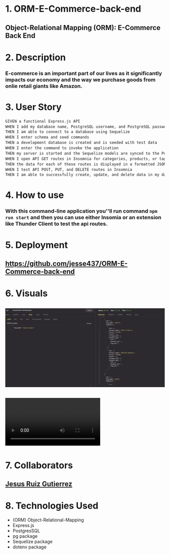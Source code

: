 # 1. ORM-E-Commerce-back-end

## Object-Relational Mapping (ORM): E-Commerce Back End

# 2. Description

### E-commerce is an important part of our lives as it significantly impacts our economy and the way we purchase goods from onlie retail giants like Amazon.

# 3. User Story

```md
GIVEN a functional Express.js API
WHEN I add my database name, PostgreSQL username, and PostgreSQL password to an environment variable file
THEN I am able to connect to a database using Sequelize
WHEN I enter schema and seed commands
THEN a development database is created and is seeded with test data
WHEN I enter the command to invoke the application
THEN my server is started and the Sequelize models are synced to the PostgreSQL database
WHEN I open API GET routes in Insomnia for categories, products, or tags
THEN the data for each of these routes is displayed in a formatted JSON
WHEN I test API POST, PUT, and DELETE routes in Insomnia
THEN I am able to successfully create, update, and delete data in my database
```

# 4. How to use

### With this command-line application you''ll run command ```npm run start``` and then you can use either Insomia or an extension like Thunder Client to test the api routes. 

# 5. Deployment

## https://github.com/jesse437/ORM-E-Commerce-back-end

# 6. Visuals

## ![alt text](application-img.png)

## <video controls src="demoORM.mp4" title="Title"></video>

# 7. Collaborators

## [Jesus Ruiz Gutierrez](https://github.com/jesse437)

# 8. Technologies Used

- (ORM) Object-Relational-Mapping
- Express.js
- PostgresSQL
- pg package
- Sequelize package
- dotenv package

